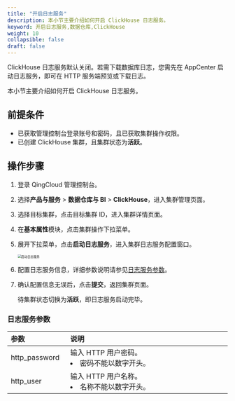 ```yaml
---
title: "开启日志服务"
description: 本小节主要介绍如何开启 ClickHouse 日志服务。 
keyword: 开启日志服务,数据仓库,ClickHouse
weight: 10
collapsible: false
draft: false
---
```




ClickHouse 日志服务默认关闭。若需下载数据库日志，您需先在 AppCenter 启动日志服务，即可在 HTTP 服务端预览或下载日志。

本小节主要介绍如何开启 ClickHouse 日志服务。

## 前提条件

- 已获取管理控制台登录账号和密码，且已获取集群操作权限。
- 已创建 ClickHouse 集群，且集群状态为**活跃**。

## 操作步骤

1. 登录 QingCloud 管理控制台。
2. 选择**产品与服务** > **数据仓库与 BI** > **ClickHouse**，进入集群管理页面。
3. 选择目标集群，点击目标集群 ID，进入集群详情页面。
4. 在**基本属性**模块，点击集群操作下拉菜单。
5. 展开下拉菜单，点击**启动日志服务**，进入集群日志服务配置窗口。

   <img src="../../../_images/enable_log_server.png" alt="启动日志服务" style="zoom:50%;" />

6. 配置日志服务信息，详细参数说明请参见[日志服务参数](#日志服务端参数)。

7. 确认配置信息无误后，点击**提交**，返回集群页面。

   待集群状态切换为**活跃**，即日志服务启动完毕。

### 日志服务参数

|  <span style="display:inline-block;width:120px">参数</span> | <span style="display:inline-block;width:480px">说明</span>  |
|:--- |:--- |
| http_password |  输入 HTTP 用户密码。<li>密码不能以数字开头。 |
| http_user  |输入 HTTP 用户名称。<li>名称不能以数字开头。|
